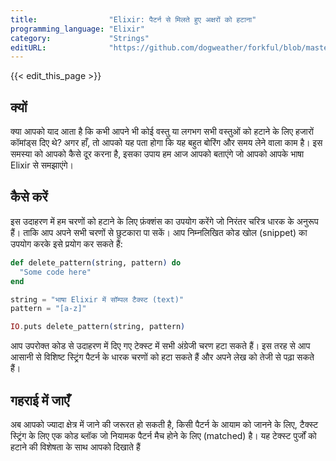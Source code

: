 ```yaml
---
title:                "Elixir: पैटर्न से मिलते हुए अक्षरों को हटाना"
programming_language: "Elixir"
category:             "Strings"
editURL:              "https://github.com/dogweather/forkful/blob/master/content/hi/elixir/deleting-characters-matching-a-pattern.md"
---
```


{{< edit_this_page >}}

## क्यों

क्या आपको याद आता है कि कभी आपने भी कोई वस्तु या लगभग सभी वस्तुओं को हटाने के लिए हजारों कॉमांड्स दिए थे? अगर हाँ, तो आपको यह पता होगा कि यह बहुत बोरिंग और समय लेने वाला काम है। इस समस्या को आपको कैसे दूर करना है, इसका उपाय हम आज आपको बताएंगे जो आपको आपके भाषा Elixir से समझाएंगे।

## कैसे करें

इस उदाहरण में हम चरणों को हटाने के लिए फ़ंक्शंस का उपयोग करेंगे जो निरंतर चरित्र धारक के अनुरूप हैं। ताकि आप अपने सभी चरणों से छुटकारा पा सकें। आप निम्नलिखित कोड खोल (snippet) का उपयोग करके इसे प्रयोग कर सकते हैं:

```Elixir
def delete_pattern(string, pattern) do
  "Some code here"
end

string = "भाषा Elixir में सॉम्पल टैक्स्ट (text)" 
pattern = "[a-z]" 

IO.puts delete_pattern(string, pattern)
```

आप उपरोक्त कोड से उदाहरण में दिए गए टेक्स्ट में सभी अंग्रेजी चरण हटा सकते हैं। इस तरह से आप आसानी से विशिष्ट स्ट्रिंग पैटर्न के धारक चरणों को हटा सकते हैं और अपने लेख को तेजी से पढ़ा सकते हैं। 

## गहराई में जाएँ

अब आपको ज्यादा क्षेत्र में जाने की जरूरत हो सकती है, किसी पैटर्न के आयाम को जानने के लिए, टैक्स्ट स्ट्रिंग के लिए एक कोड ब्लॉक जो नियामक पैटर्न मैच होने के लिए (matched) है। यह टेक्स्ट पुर्जों को हटाने की विशेषता के साथ आपको दिखाते हैं